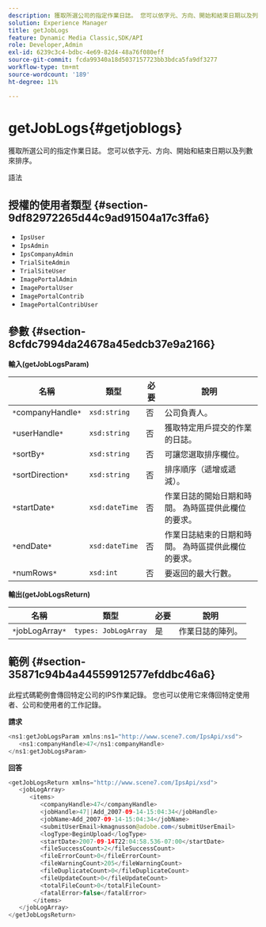 ```yaml
---
description: 獲取所選公司的指定作業日誌。 您可以依字元、方向、開始和結束日期以及列數來排序。
solution: Experience Manager
title: getJobLogs
feature: Dynamic Media Classic,SDK/API
role: Developer,Admin
exl-id: 6239c3c4-bdbc-4e69-82d4-48a76f080eff
source-git-commit: fcda99340a18d5037157723bb3bdca5fa9df3277
workflow-type: tm+mt
source-wordcount: '189'
ht-degree: 11%

---
```


# getJobLogs{#getjoblogs}

獲取所選公司的指定作業日誌。 您可以依字元、方向、開始和結束日期以及列數來排序。

語法

## 授權的使用者類型 {#section-9df82972265d44c9ad91504a17c3ffa6}

* `IpsUser`
* `IpsAdmin`
* `IpsCompanyAdmin`
* `TrialSiteAdmin`
* `TrialSiteUser`
* `ImagePortalAdmin`
* `ImagePortalUser`
* `ImagePortalContrib`
* `ImagePortalContribUser`

## 參數 {#section-8cfdc7994da24678a45edcb37e9a2166}

**輸入(getJobLogsParam)**

| 名稱 | 類型 | 必要 | 說明 |
|---|---|---|---|
| `*`companyHandle`*` | `xsd:string` | 否 | 公司負責人。 |
| `*`userHandle`*` | `xsd:string` | 否 | 獲取特定用戶提交的作業的日誌。 |
| `*`sortBy`*` | `xsd:string` | 否 | 可讓您選取排序欄位。 |
| `*`sortDirection`*` | `xsd:string` | 否 | 排序順序（遞增或遞減）。 |
| `*`startDate`*` | `xsd:dateTime` | 否 | 作業日誌的開始日期和時間。 為時區提供此欄位的要求。 |
| `*`endDate`*` | `xsd:dateTime` | 否 | 作業日誌結束的日期和時間。 為時區提供此欄位的要求。 |
| `*`numRows`*` | `xsd:int` | 否 | 要返回的最大行數。 |

**輸出(getJobLogsReturn)**

| 名稱 | 類型 | 必要 | 說明 |
|---|---|---|---|
| `*`jobLogArray`*` | `types: JobLogArray` | 是 | 作業日誌的陣列。 |

## 範例 {#section-35871c94b4a44559912577efddbc46a6}

此程式碼範例會傳回特定公司的IPS作業記錄。 您也可以使用它來傳回特定使用者、公司和使用者的工作記錄。

**請求**

```java
<ns1:getJobLogsParam xmlns:ns1="http://www.scene7.com/IpsApi/xsd">
   <ns1:companyHandle>47</ns1:companyHandle>
</ns1:getJobLogsParam>
```

**回答**

```java
<getJobLogsReturn xmlns="http://www.scene7.com/IpsApi/xsd">
   <jobLogArray>
      <items>
         <companyHandle>47</companyHandle>
         <jobHandle>47||Add_2007-09-14-15:04:34</jobHandle>
         <jobName>Add_2007-09-14-15:04:34</jobName>
         <submitUserEmail>kmagnusson@adobe.com</submitUserEmail>
         <logType>BeginUpload</logType>
         <startDate>2007-09-14T22:04:58.536-07:00</startDate>
         <fileSuccessCount>2</fileSuccessCount>
         <fileErrorCount>0</fileErrorCount>
         <fileWarningCount>205</fileWarningCount>
         <fileDuplicateCount>0</fileDuplicateCount>
         <fileUpdateCount>0</fileUpdateCount>
         <totalFileCount>0</totalFileCount>
         <fatalError>false</fatalError>
       </items>
   </jobLogArray>
</getJobLogsReturn>
```
